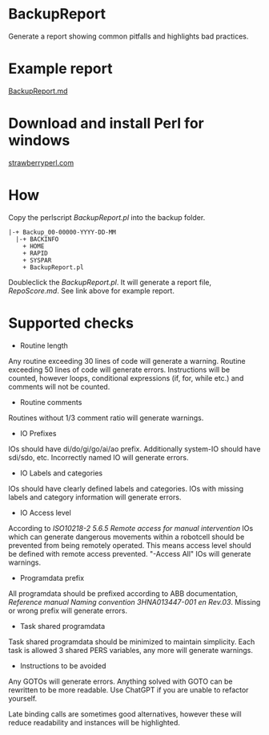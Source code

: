 # BackupReport

Generate a report showing common pitfalls and highlights bad practices.


# Example report

[BackupReport.md](https://github.com/RobotSigmund/BackupReport/blob/d60a30e0c6a41e87f91fb9ed6fbccbc332c85455/BackupReport.md)


# Download and install Perl for windows

[strawberryperl.com](https://strawberryperl.com/)


# How

Copy the perlscript *BackupReport.pl* into the backup folder.

```
|-+ Backup_00-00000-YYYY-DD-MM  
  |-+ BACKINFO  
    + HOME  
    + RAPID  
    + SYSPAR  
    + BackupReport.pl  
```

Doubleclick the *BackupReport.pl*. It will generate a report file, *RepoScore.md*. See link above for example report.


# Supported checks

* Routine length

Any routine exceeding 30 lines of code will generate a warning. Routine exceeding 50 lines of code will generate errors. Instructions will be counted, however loops, conditional expressions (if, for, while etc.) and comments will not be counted.

* Routine comments

Routines without 1/3 comment ratio will generate warnings.

* IO Prefixes

IOs should have di/do/gi/go/ai/ao prefix. Additionally system-IO should have sdi/sdo, etc. Incorrectly named IO will generate errors.

* IO Labels and categories

IOs should have clearly defined labels and categories. IOs with missing labels and category information will generate errors.

* IO Access level

According to *ISO10218-2 5.6.5 Remote access for manual intervention* IOs which can generate dangerous movements within a robotcell should be prevented from being remotely operated. This means access level should be defined with remote access prevented. "-Access All" IOs will generate warnings.

* Programdata prefix

All programdata should be prefixed according to ABB documentation, *Reference manual Naming convention 3HNA013447-001 en Rev.03*. Missing or wrong prefix will generate errors.

* Task shared programdata

Task shared programdata should be minimized to maintain simplicity. Each task is allowed 3 shared PERS variables, any more will generate warnings.

* Instructions to be avoided

Any GOTOs will generate errors. Anything solved with GOTO can be rewritten to be more readable. Use ChatGPT if you are unable to refactor yourself.

Late binding calls are sometimes good alternatives, however these will reduce readability and instances will be highlighted.

  
  





